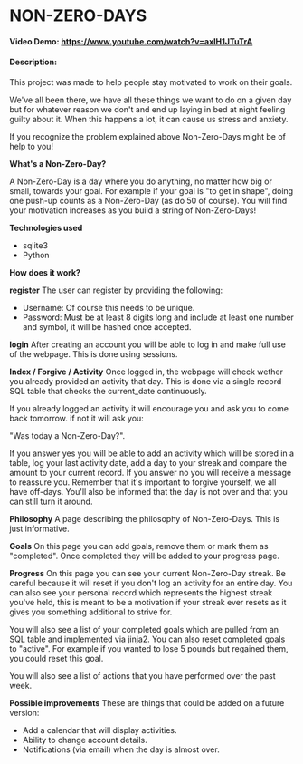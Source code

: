 # NON-ZERO-DAYS
#### Video Demo: https://www.youtube.com/watch?v=axlH1JTuTrA
#### Description:

This project was made to help people stay motivated to work on their goals.

We've all been there, we have all these things we want to do on a given day but
for whatever reason we don't and end up laying in bed at night feeling guilty about it.
When this happens a lot, it can cause us stress and anxiety.

If you recognize the problem explained above Non-Zero-Days might be of help to you!


**What's a Non-Zero-Day?**

A Non-Zero-Day is a day where you do anything, no matter how big or small, towards your goal.
For example if your goal is "to get in shape", doing one push-up counts as a Non-Zero-Day (as do 50 of course).
You will find your motivation increases as you build a string of Non-Zero-Days!


**Technologies used**

- sqlite3
- Python


**How does it work?**

**register**
The user can register by providing the following:
- Username: Of course this needs to be unique.
- Password: Must be at least 8 digits long and include at least one number and symbol, it will be hashed once accepted.

**login**
After creating an account you will be able to log in and make full use of the webpage.
This is done using sessions.

**Index / Forgive / Activity**
Once logged in, the webpage will check wether you already provided an activity that day.
This is done via a single record SQL table that checks the current_date continuously.

If you already logged an activity it will encourage you and ask you to come back tomorrow.
if not it will ask you:

"Was today a Non-Zero-Day?".

If you answer yes you will be able to add an activity which will be stored in a table, log your last activity date, add a day to your streak and compare the amount to your current record.
If you answer no you will receive a message to reassure you. Remember that it's important to forgive yourself, we all have off-days.
You'll also be informed that the day is not over and that you can still turn it around.

**Philosophy**
A page describing the philosophy of Non-Zero-Days.
This is just informative.

**Goals**
On this page you can add goals, remove them or mark them as "completed".
Once completed they will be added to your progress page.

**Progress**
On this page you can see your current Non-Zero-Day streak. Be careful because it will reset if you don't log an activity for an entire day.
You can also see your personal record which represents the highest streak you've held, this is meant to be a motivation if your streak ever resets
as it gives you something additional to strive for.

You will also see a list of your completed goals which are pulled from an SQL table and implemented via jinja2.
You can also reset completed goals to "active". For example if you wanted to lose 5 pounds but regained them, you could reset this goal.

You will also see a list of actions that you have performed over the past week.


**Possible improvements**
These are things that could be added on a future version:
- Add a calendar that will display activities.
- Ability to change account details.
- Notifications (via email) when the day is almost over.
